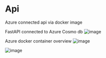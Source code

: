 # Api
Azure connected api via docker image

 FastAPI connected to Azure Cosmo db
![image](https://github.com/maelemonides/azure_api/assets/101704314/ab3e740d-c82a-4884-914d-0a4a935f0c5f)

Azure docker container overview
![image](https://github.com/maelemonides/azure_api/assets/101704314/106b13d6-e0a8-4b46-a7f3-4f2815d41f52)

![image](https://github.com/maelemonides/azure_api/assets/101704314/01879072-319b-41d9-8ebb-012179a40be5)
